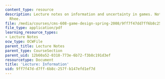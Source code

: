 ```yaml
---
content_type: resource
description: Lecture notes on information and uncertainty in games. Notes by Clara
  Rhee.
file: /media/courses/cms-608-game-design-spring-2008/9ff7f47dd7ff6b8c257fb147efd1ef7d_MITCMS_608s08_lec_notes13.pdf
file_type: application/pdf
learning_resource_types:
- Lecture Notes
ocw_type: OCWFile
parent_title: Lecture Notes
parent_type: CourseSection
parent_uid: 12b60a52-0318-773e-6b72-f3b8c191d3ef
resourcetype: Document
title: 'Lecture: Information'
uid: 9ff7f47d-d7ff-6b8c-257f-b147efd1ef7d
---
```

